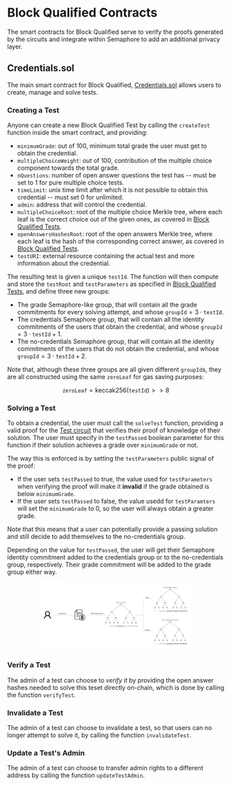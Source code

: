 # Block Qualified Contracts

The smart contracts for Block Qualified serve to verify the proofs generated by the circuits and integrate within Semaphore to add an additional privacy layer.

## Credentials.sol

The main smart contract for Block Qualified, [Credentials.sol](../../packages/contracts/contracts/base/Credentials.sol) allows users to create, manage and solve tests.

### Creating a Test

Anyone can create a new Block Qualified Test by calling the `createTest` function inside the smart contract, and providing:
- `minimumGrade`: out of 100, minimum total grade the user must get to obtain the credential.
- `multipleChoiceWeight`: out of 100, contribution of the multiple choice component towards the total grade.
- `nQuestions`: number of open answer questions the test has -- must be set to 1 for pure multiple choice tests.
- `timeLimit`: unix time limit after which it is not possible to obtain this credential -- must set 0 for unlimited.
- `admin`: address that will control the credential.
- `multipleChoiceRoot`: root of the multiple choice Merkle tree, where each leaf is the correct choice out of the given ones, as covered in [Block Qualified Tests](block-qualified-tests.md).
- `openAnswersHashesRoot`: root of the open answers Merkle tree, where each leaf is the hash of the corresponding correct answer, as covered in [Block Qualified Tests](block-qualified-tests.md).
- `testURI`: external resource containing the actual test and more information about the credential.

The resulting test is given a unique `testId`. The function will then compute and store the `testRoot` and `testParameters` as specified in [Block Qualified Tests](block-qualified-tests.md), and define three new groups:

- The grade Semaphore-like group, that will contain all the grade commitments for every solving attempt, and whose $\texttt{groupId} = 3 \cdot \texttt{testId}$.
- The credentials Semaphore group, that will contain all the identity commitments of the users that obtain the credential, and whose $\texttt{groupId} = 3 \cdot \texttt{testId} + 1$.
- The no-credentials Semaphore group, that will contain all the identity commitments of the users that do not obtain the credential, and whose $\texttt{groupId} = 3 \cdot \texttt{testId} + 2$.

Note that, although these three groups are all given different `groupId`s, they are all constructed using the same `zeroLeaf` for gas saving purposes:

$$
    \texttt{zeroLeaf} = \textrm{keccak256}(\texttt{testId}) >> 8
$$

### Solving a Test
To obtain a credential, the user must call the `solveTest` function, providing a valid proof for the [Test circuit](circuits.md#the-test-circuit) that verifies their proof of knowledge of their solution. The user must specify in the `testPassed` boolean parameter for this function if their solution achieves a grade over `minimumGrade` or not.

The way this is enforced is by setting the `testParameters` public signal of the proof: 
- If the user sets `testPassed` to true, the value used for `testParameters` when verifying the proof will make it **invalid** if the grade obtained is below `minimumGrade`.
- If the user sets `testPassed` to false, the value usedd for `testParamters` will set the `minimumGrade` to 0, so the user will always obtain a greater grade.

Note that this means that a user can potentially provide a passing solution and still decide to add themselves to the no-credentials group.

Depending on the value for `testPassed`, the user will get their Semaphore identity commitment added to the credentials group or to the no-credentials group, respectively. Their grade commitment will be added to the grade group either way.

<p align="center">
  <img src="./commitment-diagram.png" width=70% />
</p>


### Verify a Test
The admin of a test can choose to _verify it_ by providing the open answer hashes needed to solve this teset directly on-chain, which is done by calling the function `verifyTest`.

### Invalidate a Test
The admin of a test can choose to invalidate a test, so that users can no longer attempt to solve it, by calling the function `invalidateTest`.

### Update a Test's Admin
The admin of a test can choose to transfer admin rights to a different address by calling the function `updateTestAdmin`.